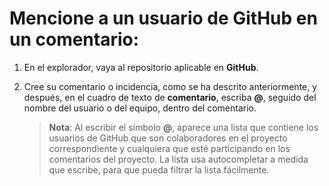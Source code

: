 # Mencione a un usuario de GitHub en un comentario:

1.  En el explorador, vaya al repositorio aplicable en **GitHub**.

2.  Cree su comentario o incidencia, como se ha descrito anteriormente, y después, en el cuadro de texto de **comentario**, escriba **@**, seguido del nombre del usuario o del equipo, dentro del comentario.

    > **Nota**: Al escribir el símbolo **@**, aparece una lista que contiene los usuarios de GitHub que son colaboradores en el proyecto correspondiente y cualquiera que esté participando en los comentarios del proyecto. La lista usa autocompletar a medida que escribe, para que pueda filtrar la lista fácilmente.
